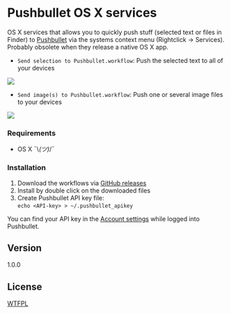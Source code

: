 Pushbullet OS X services
========================

OS X services that allows you to quickly push stuff (selected text or files in Finder) to [Pushbullet](https://www.pushbullet.com/) via the systems context menu (Rightclick -> Services). Probably obsolete when they release a native OS X app. 

* `Send selection to Pushbullet.workflow`: Push the selected text to all of your devices

![](http://up.frd.mn/noIWI.png)

* `Send image(s) to Pushbullet.workflow`: Push one or several image files to your devices

![](http://up.frd.mn/PHnPy.png)

### Requirements

* OS X ¯\\_(ツ)_/¯

### Installation

1. Download the workflows via [GitHub releases](https://github.com/frdmn/pushbullet-osx-services/releases)
2. Install by double click on the downloaded files
3. Create Pushbullet API key file:  
  `echo <API-key> > ~/.pushbullet_apikey`

You can find your API key in the [Account settings](https://www.pushbullet.com/account) while logged into Pushbullet.

## Version

1.0.0

## License

[WTFPL](LICENSE)
